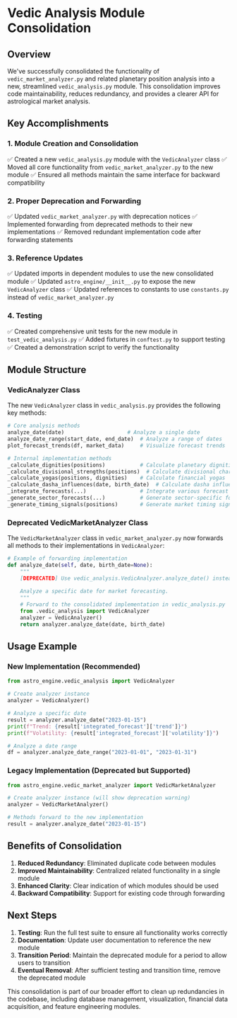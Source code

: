 # Vedic Analysis Module Consolidation

## Overview

We've successfully consolidated the functionality of `vedic_market_analyzer.py` and related planetary position analysis into a new, streamlined `vedic_analysis.py` module. This consolidation improves code maintainability, reduces redundancy, and provides a clearer API for astrological market analysis.

## Key Accomplishments

### 1. Module Creation and Consolidation

✅ Created a new `vedic_analysis.py` module with the `VedicAnalyzer` class
✅ Moved all core functionality from `vedic_market_analyzer.py` to the new module
✅ Ensured all methods maintain the same interface for backward compatibility

### 2. Proper Deprecation and Forwarding

✅ Updated `vedic_market_analyzer.py` with deprecation notices
✅ Implemented forwarding from deprecated methods to their new implementations
✅ Removed redundant implementation code after forwarding statements

### 3. Reference Updates

✅ Updated imports in dependent modules to use the new consolidated module
✅ Updated `astro_engine/__init__.py` to expose the new `VedicAnalyzer` class
✅ Updated references to constants to use `constants.py` instead of `vedic_market_analyzer.py`

### 4. Testing

✅ Created comprehensive unit tests for the new module in `test_vedic_analysis.py`
✅ Added fixtures in `conftest.py` to support testing
✅ Created a demonstration script to verify the functionality

## Module Structure

### VedicAnalyzer Class

The new `VedicAnalyzer` class in `vedic_analysis.py` provides the following key methods:

```python
# Core analysis methods
analyze_date(date)                    # Analyze a single date
analyze_date_range(start_date, end_date)  # Analyze a range of dates
plot_forecast_trends(df, market_data)     # Visualize forecast trends

# Internal implementation methods
_calculate_dignities(positions)           # Calculate planetary dignities
_calculate_divisional_strengths(positions)  # Calculate divisional chart strengths
_calculate_yogas(positions, dignities)    # Calculate financial yogas
_calculate_dasha_influences(date, birth_date)  # Calculate dasha influences
_integrate_forecasts(...)                 # Integrate various forecast components
_generate_sector_forecasts(...)           # Generate sector-specific forecasts
_generate_timing_signals(positions)       # Generate market timing signals
```

### Deprecated VedicMarketAnalyzer Class

The `VedicMarketAnalyzer` class in `vedic_market_analyzer.py` now forwards all methods to their implementations in `VedicAnalyzer`:

```python
# Example of forwarding implementation
def analyze_date(self, date, birth_date=None):
    """
    [DEPRECATED] Use vedic_analysis.VedicAnalyzer.analyze_date() instead.
    
    Analyze a specific date for market forecasting.
    """
    # Forward to the consolidated implementation in vedic_analysis.py
    from .vedic_analysis import VedicAnalyzer
    analyzer = VedicAnalyzer()
    return analyzer.analyze_date(date, birth_date)
```

## Usage Example

### New Implementation (Recommended)

```python
from astro_engine.vedic_analysis import VedicAnalyzer

# Create analyzer instance
analyzer = VedicAnalyzer()

# Analyze a specific date
result = analyzer.analyze_date("2023-01-15")
print(f"Trend: {result['integrated_forecast']['trend']}")
print(f"Volatility: {result['integrated_forecast']['volatility']}")

# Analyze a date range
df = analyzer.analyze_date_range("2023-01-01", "2023-01-31")
```

### Legacy Implementation (Deprecated but Supported)

```python
from astro_engine.vedic_market_analyzer import VedicMarketAnalyzer

# Create analyzer instance (will show deprecation warning)
analyzer = VedicMarketAnalyzer()

# Methods forward to the new implementation
result = analyzer.analyze_date("2023-01-15")
```

## Benefits of Consolidation

1. **Reduced Redundancy**: Eliminated duplicate code between modules
2. **Improved Maintainability**: Centralized related functionality in a single module
3. **Enhanced Clarity**: Clear indication of which modules should be used
4. **Backward Compatibility**: Support for existing code through forwarding

## Next Steps

1. **Testing**: Run the full test suite to ensure all functionality works correctly
2. **Documentation**: Update user documentation to reference the new module
3. **Transition Period**: Maintain the deprecated module for a period to allow users to transition
4. **Eventual Removal**: After sufficient testing and transition time, remove the deprecated module

This consolidation is part of our broader effort to clean up redundancies in the codebase, including database management, visualization, financial data acquisition, and feature engineering modules.
